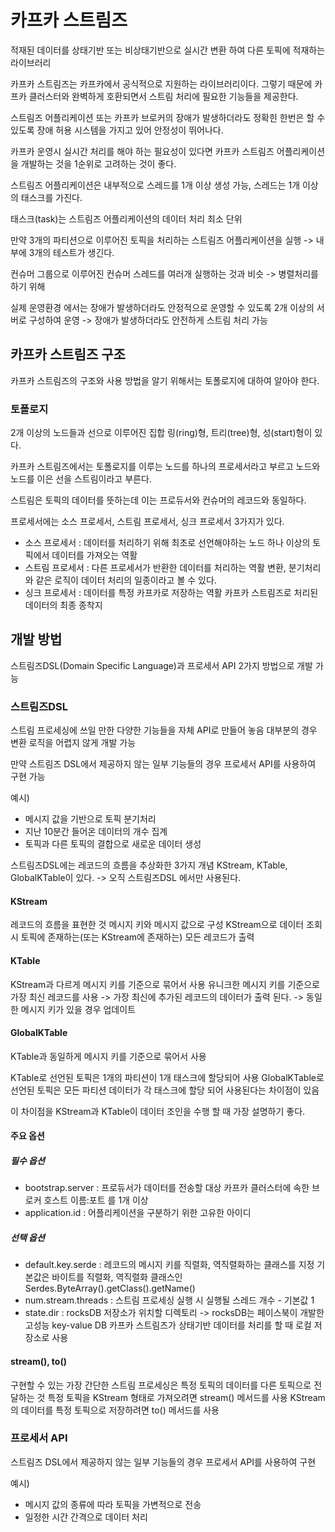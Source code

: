 # 카프카 스트림즈

적재된 데이터를 상태기반 또는 비상태기반으로 실시간 변환 하여 다른 토픽에 적재하는 라이브러리

카프카 스트림즈는 카프카에서 공식적으로 지원하는 라이브러리이다.
그렇기 때문에 카프카 클러스터와 완벽하게 호환되면서 스트림 처리에 필요한 기능들을 제공한다.

스트림즈 어플리케이션 또는 카프카 브로커의 장애가 발생하더라도 정확힌 한번은 할 수 있도록 장애 허용 시스템을 가지고 있어 안정성이 뛰어나다.

카프카 운영시 실시간 처리를 해야 하는 필요성이 있다면 카프카 스트림즈 어플리케이션을 개발하는 것을 1순위로 고려하는 것이 좋다.

스트림즈 어플리케이션은 내부적으로 스레드를 1개 이상 생성 가능, 스레드는 1개 이상의 태스크를 가진다.

태스크(task)는 스트림즈 어플리케이션의 데이터 처리 최소 단위

만약 3개의 파티션으로 이루어진 토픽을 처리하는 스트림즈 어플리케이션을 실행 -> 내부에 3개의 테스트가 생긴다.

컨슈머 그룹으로 이루어진 컨슈머 스레드를 여러개 실행하는 것과 비슷 -> 병렬처리를 하기 위해

실제 운영환경 에서는 장애가 발생하더라도 안정적으로 운영할 수 있도록 2개 이상의 서버로 구성하여 운영 -> 장애가 발생하더라도 안전하게 스트림 처리 가능

## 카프카 스트림즈 구조

카프카 스트림즈의 구조와 사용 방법을 알기 위해서는 토폴로지에 대하여 알아야 한다.

### 토폴로지

2개 이상의 노드들과 선으로 이루어진 집합 링(ring)형, 트리(tree)형, 성(start)형이 있다.

카프카 스트림즈에서는 토폴로지를 이루는 노드를 하나의 프로세서라고 부르고 노드와 노드를 이은 선을 스트림이라고 부른다.

스트림은 토픽의 데이터를 뜻하는데 이는 프로듀서와 컨슈머의 레코드와 동일하다.

프로세서에는 소스 프로세서, 스트림 프로세서, 싱크 프로세서 3가지가 있다.

- 소스 프로세서 : 데이터를 처리하기 위해 최초로 선언해야하는 노드
  하나 이상의 토픽에서 데이터를 가져오는 역활
- 스트림 프로세서 : 다른 프로세서가 반환한 데이터를 처리하는 역활
  변환, 분기처리와 같은 로직이 데이터 처리의 일종이라고 볼 수 있다.
- 싱크 프로세서 : 데이터를 특정 카프카로 저장하는 역활
  카프카 스트림즈로 처리된 데이터의 최종 종착지

## 개발 방법

스트림즈DSL(Domain Specific Language)과 프로세서 API 2가지 방법으로 개발 가능

### 스트림즈DSL 

스트림 프로세싱에 쓰일 만한 다양한 기능들을 자체 API로 만들어 놓음
대부분의 경우 변환 로직을 어렵지 않게 개발 가능

만약 스트림즈 DSL에서 제공하지 않는 일부 기능들의 경우 프로세서 API를 사용하여 구현 가능

예시)
- 메시지 값을 기반으로 토픽 분기처리
- 지난 10분간 들어온 데이터의 개수 집계
- 토픽과 다른 토픽의 결합으로 새로운 데이터 생성

스트림즈DSL에는 레코드의 흐름을 추상화한 3가지 개념 KStream, KTable, GlobalKTable이 있다. -> 오직 스트림즈DSL 에서만 사용된다.

#### KStream

레코드의 흐름을 표현한 것 메시지 키와 메시지 값으로 구성
KStream으로 데이터 조회 시 토픽에 존재하는(또는 KStream에 존재하는) 모든 레코드가 출력

#### KTable 
KStream과 다르게 메시지 키를 기준으로 묶어서 사용
유니크한 메시지 키를 기준으로 가장 최신 레코드를 사용 -> 가장 최신에 추가된 레코드의 데이터가 출력 된다. -> 동일한 메시지 키가 있을 경우 업데이트

#### GlobalKTable 

KTable과 동일하게 메시지 키를 기준으로 묶어서 사용

KTable로 선언된 토픽은 1개의 파티션이 1개 태스크에 할당되어 사용
GlobalKTable로 선언된 토픽은 모든 파티션 데이터가 각 태스크에 할당 되어 사용된다는 차이점이 있음

이 차이점을 KStream과 KTable이 데이터 조인을 수행 할 때 가장 설명하기 좋다.

#### 주요 옵션

##### 필수 옵션
- bootstrap.server : 프로듀서가 데이터를 전송할 대상 카프카 클러스터에 속한 브로커 호스트 이름:포트 를 1개 이상
- application.id : 어플리케이션을 구분하기 위한 고유한 아이디

##### 선택 옵션
- default.key.serde : 레코드의 메시지 키를 직렬화, 역직렬화하는 클래스를 지정 기본값은 바이트를 직렬화, 역직렬화 클래스인 Serdes.ByteArray().getClass().getName()
- num.stream.threads : 스트림 프로세싱 실행 시 실행될 스레드 개수 - 기본값 1
- state.dir : rocksDB 저장소가 위치할 디렉토리 -> rocksDB는 페이스북이 개발한 고성능 key-value DB 카프카 스트림즈가 상태기반 데이터를 처리를 할 때 로컬 저장소로 사용

#### stream(), to()

구현할 수 있는 가장 간단한 스트림 프로세싱은 특정 토픽의 데이터를 다른 토픽으로 전달하는 것
특정 토픽을 KStream 형태로 가져오려면 stream() 메서드를 사용
KStream의 데이터를 특정 토픽으로 저장하려면 to() 메서드를 사용



### 프로세서 API

스트림즈 DSL에서 제공하지 않는 일부 기능들의 경우 프로세서 API를 사용하여 구현

예시)
- 메시지 값의 종류에 따라 토픽을 가변적으로 전송
- 일정한 시간 간격으로 데이터 처리